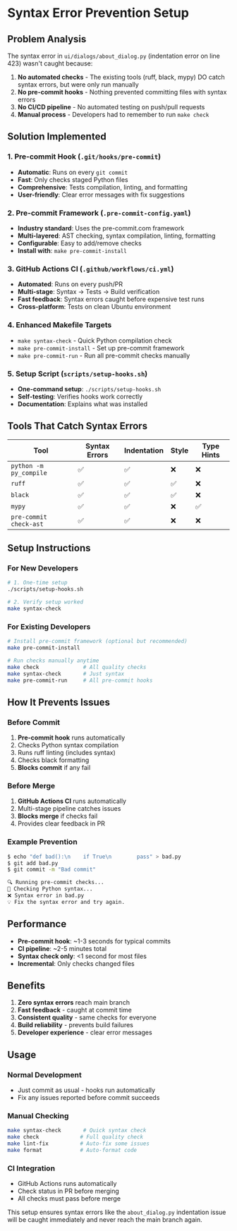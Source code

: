 # Syntax Error Prevention Setup

## Problem Analysis

The syntax error in `ui/dialogs/about_dialog.py` (indentation error on line 423) wasn't caught because:

1. **No automated checks** - The existing tools (ruff, black, mypy) DO catch syntax errors, but were only run manually
2. **No pre-commit hooks** - Nothing prevented committing files with syntax errors
3. **No CI/CD pipeline** - No automated testing on push/pull requests
4. **Manual process** - Developers had to remember to run `make check`

## Solution Implemented

### 1. Pre-commit Hook (`.git/hooks/pre-commit`)
- **Automatic**: Runs on every `git commit`
- **Fast**: Only checks staged Python files
- **Comprehensive**: Tests compilation, linting, and formatting
- **User-friendly**: Clear error messages with fix suggestions

### 2. Pre-commit Framework (`.pre-commit-config.yaml`)
- **Industry standard**: Uses the pre-commit.com framework
- **Multi-layered**: AST checking, syntax compilation, linting, formatting
- **Configurable**: Easy to add/remove checks
- **Install with**: `make pre-commit-install`

### 3. GitHub Actions CI (`.github/workflows/ci.yml`)
- **Automated**: Runs on every push/PR
- **Multi-stage**: Syntax → Tests → Build verification
- **Fast feedback**: Syntax errors caught before expensive test runs
- **Cross-platform**: Tests on clean Ubuntu environment

### 4. Enhanced Makefile Targets
- `make syntax-check` - Quick Python compilation check
- `make pre-commit-install` - Set up pre-commit framework
- `make pre-commit-run` - Run all pre-commit checks manually

### 5. Setup Script (`scripts/setup-hooks.sh`)
- **One-command setup**: `./scripts/setup-hooks.sh`
- **Self-testing**: Verifies hooks work correctly
- **Documentation**: Explains what was installed

## Tools That Catch Syntax Errors

| Tool | Syntax Errors | Indentation | Style | Type Hints |
|------|---------------|-------------|-------|------------|
| `python -m py_compile` | ✅ | ✅ | ❌ | ❌ |
| `ruff` | ✅ | ✅ | ✅ | ❌ |
| `black` | ✅ | ✅ | ✅ | ❌ |
| `mypy` | ✅ | ✅ | ❌ | ✅ |
| `pre-commit check-ast` | ✅ | ✅ | ❌ | ❌ |

## Setup Instructions

### For New Developers
```bash
# 1. One-time setup
./scripts/setup-hooks.sh

# 2. Verify setup worked
make syntax-check
```

### For Existing Developers
```bash
# Install pre-commit framework (optional but recommended)
make pre-commit-install

# Run checks manually anytime
make check              # All quality checks
make syntax-check       # Just syntax
make pre-commit-run     # All pre-commit hooks
```

## How It Prevents Issues

### Before Commit
1. **Pre-commit hook** runs automatically
2. Checks Python syntax compilation
3. Runs ruff linting (includes syntax)
4. Checks black formatting
5. **Blocks commit** if any fail

### Before Merge
1. **GitHub Actions CI** runs automatically
2. Multi-stage pipeline catches issues
3. **Blocks merge** if checks fail
4. Provides clear feedback in PR

### Example Prevention
```bash
$ echo "def bad():\n    if True\n        pass" > bad.py
$ git add bad.py
$ git commit -m "Bad commit"

🔍 Running pre-commit checks...
🐍 Checking Python syntax...
❌ Syntax error in bad.py
💡 Fix the syntax error and try again.
```

## Performance

- **Pre-commit hook**: ~1-3 seconds for typical commits
- **CI pipeline**: ~2-5 minutes total
- **Syntax check only**: <1 second for most files
- **Incremental**: Only checks changed files

## Benefits

1. **Zero syntax errors** reach main branch
2. **Fast feedback** - caught at commit time
3. **Consistent quality** - same checks for everyone
4. **Build reliability** - prevents build failures
5. **Developer experience** - clear error messages

## Usage

### Normal Development
- Just commit as usual - hooks run automatically
- Fix any issues reported before commit succeeds

### Manual Checking
```bash
make syntax-check       # Quick syntax check
make check             # Full quality check
make lint-fix          # Auto-fix some issues
make format            # Auto-format code
```

### CI Integration
- GitHub Actions runs automatically
- Check status in PR before merging
- All checks must pass before merge

This setup ensures syntax errors like the `about_dialog.py` indentation issue will be caught immediately and never reach the main branch again.